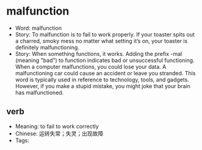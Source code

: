 # malfunction

- Word: malfunction
- Story: To malfunction is to fail to work properly. If your toaster spits out a charred, smoky mess no matter what setting it’s on, your toaster is definitely malfunctioning.
- Story: When something functions, it works. Adding the prefix -mal (meaning "bad") to function indicates bad or unsuccessful functioning. When a computer malfunctions, you could lose your data. A malfunctioning car could cause an accident or leave you stranded. This word is typically used in reference to technology, tools, and gadgets. However, if you make a stupid mistake, you might joke that your brain has malfunctioned.

## verb

- Meaning: to fail to work correctly
- Chinese: 运转失常；失灵；出现故障
- Tags: 

